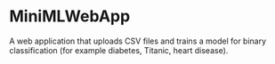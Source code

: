 # MiniMLWebApp
A web application that uploads CSV files and trains a model for binary classification (for example diabetes, Titanic, heart disease).
